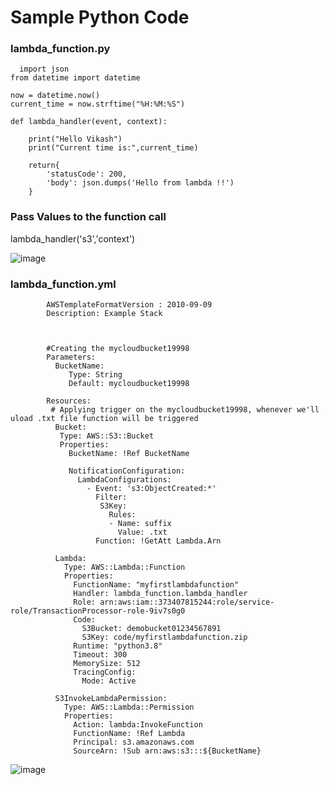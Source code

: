 # Sample Python Code 
### lambda_function.py
      import json
    from datetime import datetime

    now = datetime.now()
    current_time = now.strftime("%H:%M:%S")

    def lambda_handler(event, context):

        print("Hello Vikash")
        print("Current time is:",current_time)

        return{
            'statusCode': 200,
            'body': json.dumps('Hello from lambda !!')
        }


### Pass Values to the function call 

   lambda_handler('s3','context')
   

![image](https://user-images.githubusercontent.com/35370115/190150239-b03ff26f-8fd9-4baf-8be5-a1812ad56e67.png)


### lambda_function.yml

            AWSTemplateFormatVersion : 2010-09-09
            Description: Example Stack



            #Creating the mycloudbucket19998
            Parameters:
              BucketName:
                 Type: String
                 Default: mycloudbucket19998

            Resources:
             # Applying trigger on the mycloudbucket19998, whenever we'll uload .txt file function will be triggered
              Bucket:
               Type: AWS::S3::Bucket
               Properties:
                 BucketName: !Ref BucketName

                 NotificationConfiguration:
                   LambdaConfigurations:
                     - Event: 's3:ObjectCreated:*'
                       Filter:
                        S3Key:
                          Rules:
                          - Name: suffix
                            Value: .txt
                       Function: !GetAtt Lambda.Arn

              Lambda:
                Type: AWS::Lambda::Function
                Properties:
                  FunctionName: "myfirstlambdafunction"
                  Handler: lambda_function.lambda_handler
                  Role: arn:aws:iam::373407815244:role/service-role/TransactionProcessor-role-9iv7s0g0
                  Code:
                    S3Bucket: demobucket01234567891
                    S3Key: code/myfirstlambdafunction.zip
                  Runtime: "python3.8"
                  Timeout: 300
                  MemorySize: 512
                  TracingConfig:
                    Mode: Active

              S3InvokeLambdaPermission:
                Type: AWS::Lambda::Permission
                Properties:
                  Action: lambda:InvokeFunction
                  FunctionName: !Ref Lambda
                  Principal: s3.amazonaws.com
                  SourceArn: !Sub arn:aws:s3:::${BucketName}

![image](https://user-images.githubusercontent.com/35370115/190159235-d2810ff3-8872-4036-9cc7-253dcb562104.png)
